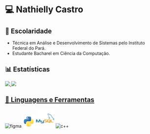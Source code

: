 
# 💻 Nathielly Castro 
## 📖 Escolaridade
* Técnica em Análise e Desenvolvimento de Sistemas pelo Instituto Federal do Pará. 
* Estudante Bacharel em Ciência da Computação.

## 📊 Estatísticas 
<div>
<a href="https://github.com/nathil">
<img loading="lazy" height="180em" src="https://github-readme-stats.vercel.app/api/top-langs/?username=nathil&layout=compact&langs_count=7&theme=tokyonight"/>
<img loading="lazy" height="180em" src="https://github-readme-stats.vercel.app/api?username=nathil&show_icons=true&theme=tokyonight&include_all_commits=true&count_private=true"/>
</div>

## 🔧 Linguagens e Ferramentas
<p align="left"> <a target="_blank"> <img src="https://www.vectorlogo.zone/logos/figma/figma-icon.svg" alt="figma" width="40" height="40"/> </a> <a target="_blank"> <img src="https://github.com/devicons/devicon/blob/master/icons/python/python-original.svg" alt="python" width="40" height="40"/> </a> <a target="_blank"> <img src="https://github.com/devicons/devicon/blob/master/icons/mysql/mysql-original-wordmark.svg" alt="mysql" width="60" height="60"/> </a> <a target="_blank"> <img src="https://img.icons8.com/?size=512&id=40669&format=png" alt="c++" width="40" height="40"/> </a> </p>

